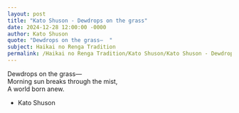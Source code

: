 ```yaml
---
layout: post
title: "Kato Shuson - Dewdrops on the grass"
date: 2024-12-28 12:00:00 -0000
author: Kato Shuson
quote: "Dewdrops on the grass—  "
subject: Haikai no Renga Tradition
permalink: /Haikai no Renga Tradition/Kato Shuson/Kato Shuson - Dewdrops on the grass
---
```


Dewdrops on the grass—  
Morning sun breaks through the mist,  
A world born anew.

- Kato Shuson
